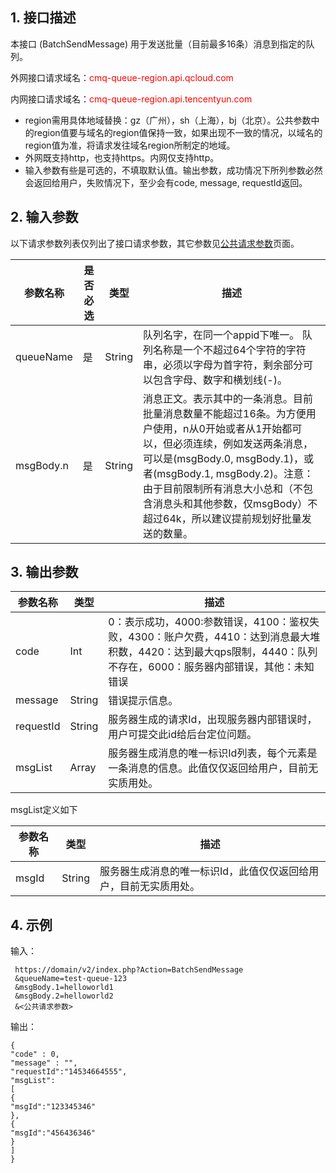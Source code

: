 ## 1. 接口描述

本接口 (BatchSendMessage) 用于发送批量（目前最多16条）消息到指定的队列。

外网接口请求域名：<font style="color:red">cmq-queue-region.api.qcloud.com</font>

内网接口请求域名：<font style="color:red">cmq-queue-region.api.tencentyun.com</font>

* region需用具体地域替换：gz（广州），sh（上海），bj（北京）。公共参数中的region值要与域名的region值保持一致，如果出现不一致的情况，以域名的region值为准，将请求发往域名region所制定的地域。
* 外网既支持http，也支持https。内网仅支持http。
* 输入参数有些是可选的，不填取默认值。输出参数，成功情况下所列参数必然会返回给用户，失败情况下，至少会有code, message, requestId返回。


## 2. 输入参数

以下请求参数列表仅列出了接口请求参数，其它参数见[公共请求参数](https://www.qcloud.com/doc/api/229/1230)页面。

| 参数名称 | 是否必选  | 类型 | 描述 |
|---------|---------|---------|---------|
| queueName| 是| String| 队列名字，在同一个appid下唯一。 队列名称是一个不超过64个字符的字符串，必须以字母为首字符，剩余部分可以包含字母、数字和横划线(-)。|
| msgBody.n| 是| String| 消息正文。表示其中的一条消息。目前批量消息数量不能超过16条。为方便用户使用，n从0开始或者从1开始都可以，但必须连续，例如发送两条消息，可以是(msgBody.0, msgBody.1)，或者(msgBody.1, msgBody.2)。注意：由于目前限制所有消息大小总和（不包含消息头和其他参数，仅msgBody）不超过64k，所以建议提前规划好批量发送的数量。 |


## 3. 输出参数

| 参数名称 | 类型 | 描述 |
|---------|---------|---------|
| code | Int | 0：表示成功，4000:参数错误，4100：鉴权失败，4300：账户欠费，4410：达到消息最大堆积数，4420：达到最大qps限制，4440：队列不存在，6000：服务器内部错误，其他：未知错误|
| message | String | 错误提示信息。|
| requestId| String| 服务器生成的请求Id，出现服务器内部错误时，用户可提交此id给后台定位问题。|
| msgList| Array| 服务器生成消息的唯一标识Id列表，每个元素是一条消息的信息。此值仅仅返回给用户，目前无实质用处。|

msgList定义如下

| 参数名称 | 类型 | 描述 |
|---------|---------|---------|
| msgId| String| 服务器生成消息的唯一标识Id，此值仅仅返回给用户，目前无实质用处。|


## 4. 示例

输入：

```
 https://domain/v2/index.php?Action=BatchSendMessage
 &queueName=test-queue-123
 &msgBody.1=helloworld1
 &msgBody.2=helloworld2
 &<公共请求参数>
```

输出：

```
{
"code" : 0,
"message" : "",
"requestId":"14534664555",
"msgList":
[
{
"msgId":"123345346"
},
{
"msgId":"456436346"
}
]
}
```






